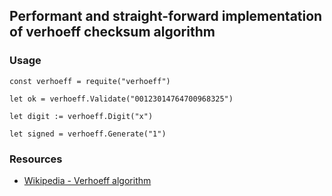 ## Performant and straight-forward implementation of verhoeff checksum algorithm

### Usage ###

```
const verhoeff = requite("verhoeff")

let ok = verhoeff.Validate("00123014764700968325")

let digit := verhoeff.Digit("x")

let signed = verhoeff.Generate("1")
```

### Resources ###

* [Wikipedia - Verhoeff algorithm](https://en.wikipedia.org/wiki/Verhoeff_algorithm)
